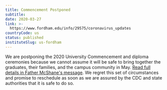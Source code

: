 ```yaml
---
title: Commencement Postponed
subtitle: 
date: 2020-03-27
link: >-
  https://www.fordham.edu/info/29575/coronavirus_updates
countryCode: us
status: published
instituteSlug: us-fordham
---
```

We are postponing the 2020 University Commencement and diploma ceremonies because we cannot assume it will be safe to bring together the graduates, their families, and the campus community in May. [Read full details in Father McShane's message](https://news.fordham.edu/university-news/fordhams-175th-commencement-postponed/). We regret this set of circumstances and promise to reschedule as soon as we are assured by the CDC and state authorities that it is safe to do so.
